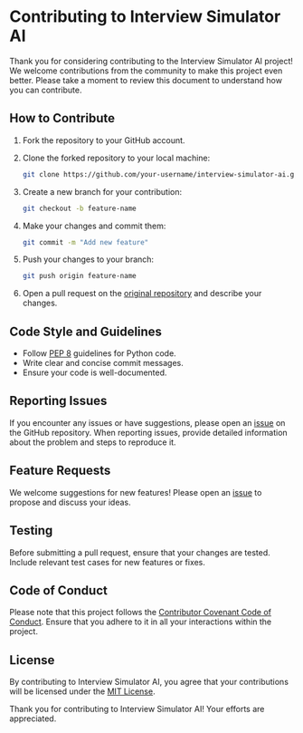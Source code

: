
# Contributing to Interview Simulator AI

Thank you for considering contributing to the Interview Simulator AI project! We welcome contributions from the community to make this project even better. Please take a moment to review this document to understand how you can contribute.

## How to Contribute

1. Fork the repository to your GitHub account.
2. Clone the forked repository to your local machine:
    ```bash
    git clone https://github.com/your-username/interview-simulator-ai.git
    ```

3. Create a new branch for your contribution:
    ```bash
    git checkout -b feature-name
    ```

4. Make your changes and commit them:
    ```bash
    git commit -m "Add new feature"
    ```

5. Push your changes to your branch:
    ```bash
    git push origin feature-name
    ```

6. Open a pull request on the [original repository](https://github.com/suhelali14/Interview-AI) and describe your changes.

## Code Style and Guidelines

- Follow [PEP 8](https://www.python.org/dev/peps/pep-0008/) guidelines for Python code.
- Write clear and concise commit messages.
- Ensure your code is well-documented.

## Reporting Issues

If you encounter any issues or have suggestions, please open an [issue](https://github.com/original-username/interview-simulator-ai/issues) on the GitHub repository. When reporting issues, provide detailed information about the problem and steps to reproduce it.

## Feature Requests

We welcome suggestions for new features! Please open an [issue](https://github.com/original-username/interview-simulator-ai/issues) to propose and discuss your ideas.

## Testing

Before submitting a pull request, ensure that your changes are tested. Include relevant test cases for new features or fixes.

## Code of Conduct

Please note that this project follows the [Contributor Covenant Code of Conduct](CODE_OF_CONDUCT.md). Ensure that you adhere to it in all your interactions within the project.

## License

By contributing to Interview Simulator AI, you agree that your contributions will be licensed under the [MIT License](LICENSE).

Thank you for contributing to Interview Simulator AI! Your efforts are appreciated.
